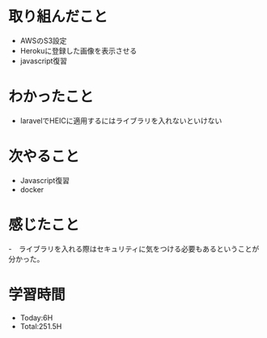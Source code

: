 # 取り組んだこと
- AWSのS3設定
- Herokuに登録した画像を表示させる
- javascript復習
# わかったこと
- laravelでHEICに適用するにはライブラリを入れないといけない
# 次やること
- Javascript復習
- docker
# 感じたこと
-　ライブラリを入れる際はセキュリティに気をつける必要もあるということが分かった。
# 学習時間
- Today:6H
- Total:251.5H

